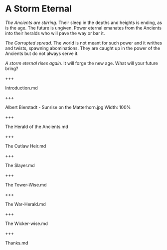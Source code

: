 # A Storm Eternal

*The Ancients are stirring.* Their sleep in the depths and
heights is ending, as is the age. The future is ungiven.
Power eternal emanates from the Ancients into their
heralds who will pave the way or bar it.

*The Corrupted spread.* The world is not meant for such
power and it writhes and twists, spawning abominations.
They are caught up in the power of the Ancients but do not
always serve it.

*A storm eternal rises again.* It will forge the new age. What
will your future bring?

+++

Introduction.md

+++

Albert Bierstadt - Sunrise on the Matterhorn.jpg
Width: 100%

+++

The Herald of the Ancients.md

+++

The Outlaw Heir.md

+++

The Slayer.md

+++

The Tower-Wise.md

+++

The War-Herald.md

+++

The Wicker-wise.md

+++

Thanks.md